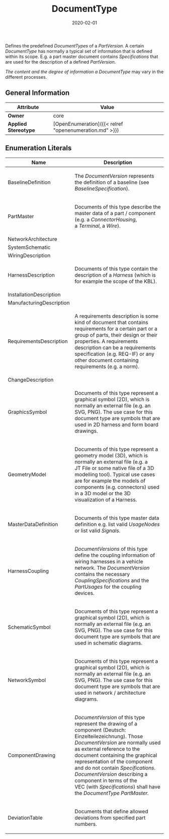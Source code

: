 ﻿---
title: DocumentType
toc: false
type: specs
date: "2020-02-01"
draft: false
specification: VEC
version: 1.2.0
documentType: "Recommendation"
elementType: Class
classes:
  - DocumentType
menu_name: vec-1.2.0
---
<p> Defines the predefined <i>DocumentTypes</i> of a <i>PartVersion.</i> A certain <i>DocumentType </i>has normally a typical set of information that is defined within its scope. E.g. a part master document contains <i>Specifications</i> that are used for the description of a defined <i>PartVersion.</i>     </p>      <p> <i>The content and the degree of information a DocumentType</i> may vary in the different processes.       </p>

## General Information

| Attribute               | Value |
|-------------------------|-------|
| **Owner**               | core |
| **Applied Stereotype**  | [OpenEnumeration]({{< relref "openenumeration.md" >}})<br/>  |

## Enumeration Literals
| Name          | **Description** |
|---------------|-----------------|
| BaselineDefinition | <p> The <i>DocumentVersion </i>represents the definition of a baseline (see <i>BaselineSpecification</i>).      </p> |
| PartMaster | <p> Documents of this type describe the master data of a part / component (e.g. a <i>ConnectorHousing</i>, a&#160;<i>Terminal</i>, a <i>Wire</i>).      </p> |
| NetworkArchitecture |  |
| SystemSchematic |  |
| WiringDescription |  |
| HarnessDescription | <p> Documents of this type contain the description of a <i>Harness&#160;</i>(which is for example the scope of the KBL).      </p> |
| InstallationDescription |  |
| ManufacturingDescription |  |
| RequirementsDescription | <p> A requirements description is some kind of document that contains requirements for a certain part or a group of parts, their design or their properties. A requirements description can be a requirements specification (e.g. REQ-IF) or any other document containing requirements (e.g. a norm).      </p> |
| ChangeDescription |  |
| GraphicsSymbol | <p> Documents of this type represent a graphical symbol (2D), which is normally an external file (e.g. an SVG, PNG). The use case for this document type are symbols that are used in 2D&#160;harness and form board drawings.      </p> |
| GeometryModel | <p> Documents of this type represent a geometry model (3D), which is normally an external file (e.g. a JT&#160;File or some native file of a 3D modelling tool). Typical use cases are for example the models of components (e.g. connectors) used in a 3D model or the 3D visualization of a Harness.      </p> |
| MasterDataDefinition | <p> Documents of this type master data definition e.g. list valid <i>UsageNodes</i> or list valid <i>Signals</i>.      </p> |
| HarnessCoupling | <p> <i>DocumentVersions </i>of this type define the coupling information of wiring harnesses in a vehicle network. The <i>DocumentVersion </i>contains the necessary <i>CouplingSpecifications </i>and the <i>PartUsages </i>for the coupling devices.      </p> |
| SchematicSymbol | <p> Documents of this type represent a graphical symbol (2D), which is normally an external file (e.g. an SVG, PNG). The use case for this document type are symbols that are used in schematic diagrams.      </p> |
| NetworkSymbol | <p> Documents of this type represent a graphical symbol (2D), which is normally an external file (e.g. an SVG, PNG). The use case for this document type are symbols that are used in network /&#160;architecture diagrams.      </p> |
| ComponentDrawing | <p> <i>DocumentVersion </i>of this type represent the drawing of a component (Deutsch: Einzelteilezeichnung). Those <i>DocumentVersion </i>are normally used as external reference to the document containing the graphical representation of the component and do not contain <i>Specifications</i>. <i>DocumentVersion</i> describing a component in terms of the VEC&#160;(with <i>Specifications</i>) shall have the <i>DocumentType</i> <i>PartMaster.</i>      </p> |
| DeviationTable | <p> Documents that define allowed deviations from specified part numbers.      </p> |
